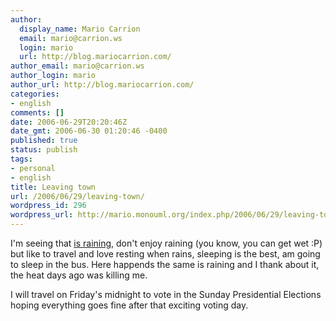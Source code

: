 ```yaml
---
author:
  display_name: Mario Carrion
  email: mario@carrion.ws
  login: mario
  url: http://blog.mariocarrion.com/
author_email: mario@carrion.ws
author_login: mario
author_url: http://blog.mariocarrion.com/
categories:
- english
comments: []
date: 2006-06-29T20:20:46Z
date_gmt: 2006-06-30 01:20:46 -0400
published: true
status: publish
tags:
- personal
- english
title: Leaving town
url: /2006/06/29/leaving-town/
wordpress_id: 296
wordpress_url: http://mario.monouml.org/index.php/2006/06/29/leaving-town/
---
```


<p>I'm seeing that <a href="http://weather.yahoo.com/forecast/MXMS0064.html">is raining</a>, don't enjoy raining (you know, you  can get wet :P) but like to travel and love resting when rains, sleeping is the best, am going to sleep in the bus. Here happends the same is raining and I thank about it, the heat days ago was killing me.</p>
<p>I will travel on Friday's midnight to vote in the Sunday Presidential Elections hoping everything goes fine after that exciting voting day.</p>
